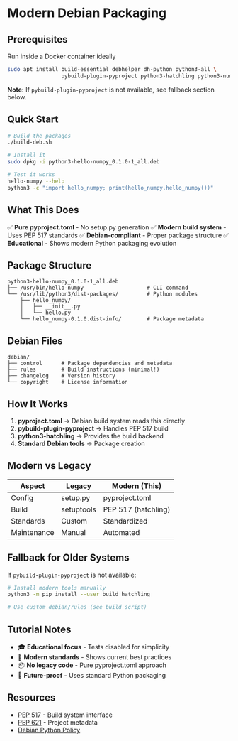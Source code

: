 # Modern Debian Packaging

## Prerequisites

Run inside a Docker container ideally
```bash
sudo apt install build-essential debhelper dh-python python3-all \
                 pybuild-plugin-pyproject python3-hatchling python3-numpy
```

**Note:** If `pybuild-plugin-pyproject` is not available, see fallback section below.

## Quick Start

```bash
# Build the packages
./build-deb.sh

# Install it
sudo dpkg -i python3-hello-numpy_0.1.0-1_all.deb

# Test it works
hello-numpy --help
python3 -c "import hello_numpy; print(hello_numpy.hello_numpy())"
```

## What This Does

✅ **Pure pyproject.toml** - No setup.py generation
✅ **Modern build system** - Uses PEP 517 standards
✅ **Debian-compliant** - Proper package structure
✅ **Educational** - Shows modern Python packaging evolution

## Package Structure

```
python3-hello-numpy_0.1.0-1_all.deb
├── /usr/bin/hello-numpy                    # CLI command
└── /usr/lib/python3/dist-packages/         # Python modules
    ├── hello_numpy/
    │   ├── __init__.py
    │   └── hello.py
    └── hello_numpy-0.1.0.dist-info/        # Package metadata
```

## Debian Files

```
debian/
├── control      # Package dependencies and metadata
├── rules        # Build instructions (minimal!)
├── changelog    # Version history
└── copyright    # License information
```

## How It Works

1. **pyproject.toml** → Debian build system reads this directly
2. **pybuild-plugin-pyproject** → Handles PEP 517 build
3. **python3-hatchling** → Provides the build backend
4. **Standard Debian tools** → Package creation

## Modern vs Legacy

| Aspect | Legacy | Modern (This) |
|--------|--------|---------------|
| Config | setup.py | pyproject.toml |
| Build | setuptools | PEP 517 (hatchling) |
| Standards | Custom | Standardized |
| Maintenance | Manual | Automated |

## Fallback for Older Systems

If `pybuild-plugin-pyproject` is not available:

```bash
# Install modern tools manually
python3 -m pip install --user build hatchling

# Use custom debian/rules (see build script)
```

## Tutorial Notes

- 🎓 **Educational focus** - Tests disabled for simplicity
- 🔧 **Modern standards** - Shows current best practices
- 📦 **No legacy code** - Pure pyproject.toml approach
- 🚀 **Future-proof** - Uses standard Python packaging

## Resources

- [PEP 517](https://peps.python.org/pep-0517/) - Build system interface
- [PEP 621](https://peps.python.org/pep-0621/) - Project metadata
- [Debian Python Policy](https://www.debian.org/doc/packaging-manuals/python-policy/)
